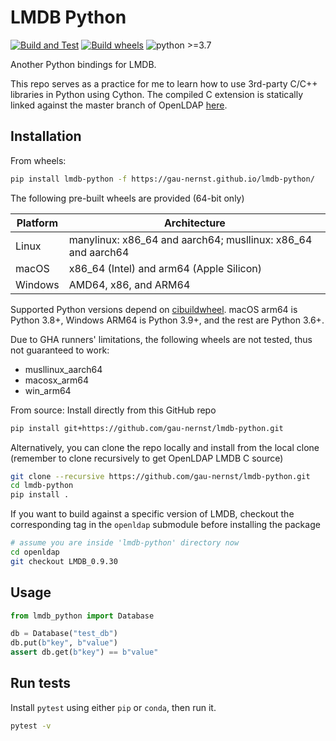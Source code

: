 # LMDB Python

[![Build and Test](https://github.com/gau-nernst/lmdb-python/actions/workflows/build.yaml/badge.svg)](https://github.com/gau-nernst/lmdb-python/actions/workflows/build.yaml)
[![Build wheels](https://github.com/gau-nernst/lmdb-python/actions/workflows/wheels.yaml/badge.svg)](https://github.com/gau-nernst/lmdb-python/actions/workflows/wheels.yaml)
![python >=3.7](https://img.shields.io/badge/python-%3E%3D3.7-informational)

Another Python bindings for LMDB.

This repo serves as a practice for me to learn how to use 3rd-party C/C++ libraries in Python using Cython. The compiled C extension is statically linked against the master branch of OpenLDAP [here](https://git.openldap.org/openldap/openldap).

## Installation

From wheels:

```bash
pip install lmdb-python -f https://gau-nernst.github.io/lmdb-python/
```

The following pre-built wheels are provided (64-bit only)

Platform | Architecture
---------|---------
Linux | manylinux: x86_64 and aarch64; musllinux: x86_64 and aarch64
macOS | x86_64 (Intel) and arm64 (Apple Silicon)
Windows | AMD64, x86, and ARM64

Supported Python versions depend on [cibuildwheel](https://cibuildwheel.readthedocs.io/en/stable/options/#build-skip). macOS arm64 is Python 3.8+, Windows ARM64 is Python 3.9+, and the rest are Python 3.6+.

Due to GHA runners' limitations, the following wheels are not tested, thus not guaranteed to work:

- musllinux_aarch64
- macosx_arm64
- win_arm64

From source: Install directly from this GitHub repo

```bash
pip install git+https://github.com/gau-nernst/lmdb-python.git
```

Alternatively, you can clone the repo locally and install from the local clone (remember to clone recursively to get OpenLDAP LMDB C source)

```bash
git clone --recursive https://github.com/gau-nernst/lmdb-python.git
cd lmdb-python
pip install .
```

If you want to build against a specific version of LMDB, checkout the corresponding tag in the `openldap` submodule before installing the package

```bash
# assume you are inside 'lmdb-python' directory now
cd openldap
git checkout LMDB_0.9.30
```

## Usage

```python
from lmdb_python import Database

db = Database("test_db")
db.put(b"key", b"value")
assert db.get(b"key") == b"value"
```

## Run tests

Install `pytest` using either `pip` or `conda`, then run it.

```bash
pytest -v
```
